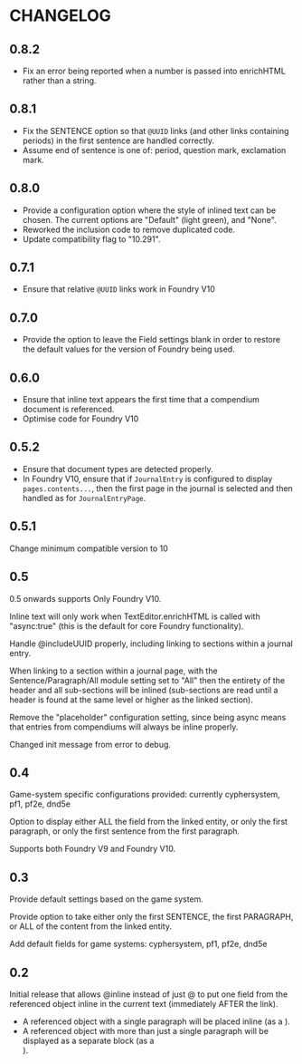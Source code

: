 # CHANGELOG

## 0.8.2

- Fix an error being reported when a number is passed into enrichHTML rather than a string.

## 0.8.1

- Fix the SENTENCE option so that `@UUID` links (and other links containing periods) in the first sentence are handled correctly.
- Assume end of sentence is one of: period, question mark, exclamation mark.

## 0.8.0

- Provide a configuration option where the style of inlined text can be chosen. The current options are "Default" (light green), and "None".
- Reworked the inclusion code to remove duplicated code.
- Update compatibility flag to "10.291".

## 0.7.1

- Ensure that relative `@UUID` links work in Foundry V10

## 0.7.0

- Provide the option to leave the Field settings blank in order to restore the default values for the version of Foundry being used.

## 0.6.0

- Ensure that inline text appears the first time that a compendium document is referenced.
- Optimise code for Foundry V10

## 0.5.2

- Ensure that document types are detected properly.
- In Foundry V10, ensure that if `JournalEntry` is configured to display `pages.contents...`, then the first page in the journal is selected and then handled as for `JournalEntryPage`.

## 0.5.1

Change minimum compatible version to 10

## 0.5

0.5 onwards supports Only Foundry V10.

Inline text will only work when TextEditor.enrichHTML is called with "async:true" (this is the default for core Foundry functionality).

Handle @includeUUID properly, including linking to sections within a journal entry.

When linking to a section within a journal page, with the Sentence/Paragraph/All module setting set to "All" then the entirety of the header and all sub-sections will be inlined (sub-sections are read until a header is found at the same level or higher as the linked section).

Remove the "placeholder" configuration setting, since being async means that entries from compendiums will always be inline properly.

Changed init message from error to debug.

## 0.4

Game-system specific configurations provided: currently cyphersystem, pf1, pf2e, dnd5e

Option to display either ALL the field from the linked entity, or only the first paragraph, or only the first sentence from the first paragraph.

Supports both Foundry V9 and Foundry V10.

## 0.3

Provide default settings based on the game system.

Provide option to take either only the first SENTENCE, the first PARAGRAPH, or ALL of the content from the linked entity.

Add default fields for game systems: cyphersystem, pf1, pf2e, dnd5e

## 0.2

Initial release that allows @inline<Document> instead of just @<Document> to put one field from the referenced object inline in the current text (immediately AFTER the link).

- A referenced object with a single paragraph will be placed inline (as a <span>).
- A referenced object with more than just a single paragraph will be displayed as a separate block (as a <div>).